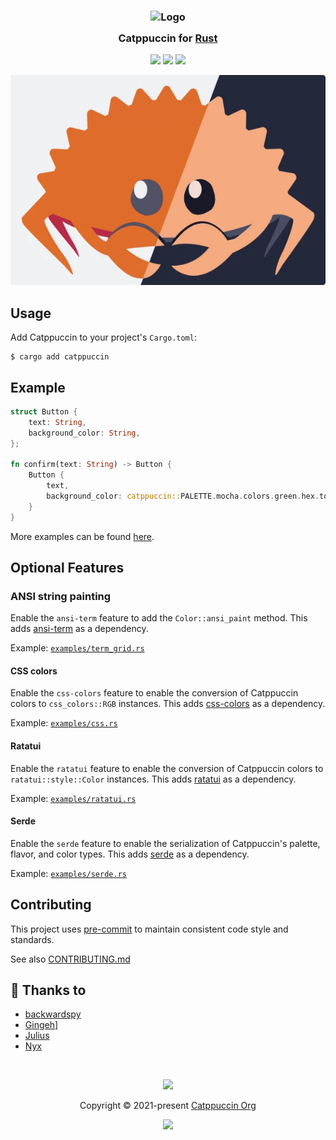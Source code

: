 <h3 align="center">
	<img src="https://raw.githubusercontent.com/catppuccin/catppuccin/main/assets/logos/exports/1544x1544_circle.png" width="100" alt="Logo"/><br/>
	<img src="https://raw.githubusercontent.com/catppuccin/catppuccin/main/assets/misc/transparent.png" height="30" width="0px"/>
	Catppuccin for <a href="https://www.rust-lang.org/">Rust</a>
	<img src="https://raw.githubusercontent.com/catppuccin/catppuccin/main/assets/misc/transparent.png" height="30" width="0px"/>
</h3>

<p align="center">
	<a href="https://github.com/catppuccin/rust/stargazers"><img src="https://img.shields.io/github/stars/catppuccin/rust?colorA=363a4f&colorB=b7bdf8&style=for-the-badge"></a>
	<a href="https://github.com/catppuccin/rust/issues"><img src="https://img.shields.io/github/issues/catppuccin/rust?colorA=363a4f&colorB=f5a97f&style=for-the-badge"></a>
	<a href="https://github.com/catppuccin/rust/contributors"><img src="https://img.shields.io/github/contributors/catppuccin/rust?colorA=363a4f&colorB=a6da95&style=for-the-badge"></a>
</p>

<p align="center">
	<img src="https://raw.githubusercontent.com/catppuccin/rust/main/assets/ferris.webp"/>
</p>

## Usage

Add Catppuccin to your project's `Cargo.toml`:

```console
$ cargo add catppuccin
```

## Example

```rust
struct Button {
    text: String,
    background_color: String,
};

fn confirm(text: String) -> Button {
    Button {
        text,
        background_color: catppuccin::PALETTE.mocha.colors.green.hex.to_string(),
    }
}
```

More examples can be found
[here](https://github.com/catppuccin/rust/tree/main/examples).

## Optional Features

### ANSI string painting

Enable the `ansi-term` feature to add the
`Color::ansi_paint` method.
This adds [ansi-term](https://crates.io/crates/ansi_term) as a dependency.

Example: [`examples/term_grid.rs`](https://github.com/catppuccin/rust/blob/main/examples/term_grid.rs)

#### CSS colors

Enable the `css-colors` feature to enable the conversion of Catppuccin colors to
`css_colors::RGB` instances.
This adds [css-colors](https://crates.io/crates/css-colors) as a dependency.

Example: [`examples/css.rs`](https://github.com/catppuccin/rust/blob/main/examples/css.rs)

#### Ratatui

Enable the `ratatui` feature to enable the conversion of Catppuccin colors to
`ratatui::style::Color` instances.
This adds [ratatui](https://crates.io/crates/ratatui) as a dependency.

Example: [`examples/ratatui.rs`](https://github.com/catppuccin/rust/blob/main/examples/ratatui.rs)

#### Serde

Enable the `serde` feature to enable the serialization of Catppuccin's palette,
flavor, and color types.
This adds [serde](https://crates.io/crates/serde) as a dependency.

Example: [`examples/serde.rs`](https://github.com/catppuccin/rust/blob/main/examples/serde.rs)

## Contributing

This project uses [pre-commit](https://pre-commit.com/) to maintain consistent code style and standards.

See also [CONTRIBUTING.md](https://github.com/catppuccin/catppuccin/blob/main/CONTRIBUTING.md)

## 💝 Thanks to

- [backwardspy](https://github.com/backwardspy)
- [Gingeh](https://github.com/Gingeh)]
- [Julius](https://github.com/juliuskreutz)
- [Nyx](https://github.com/nyxkrage)

&nbsp;

<p align="center">
	<img src="https://raw.githubusercontent.com/catppuccin/catppuccin/main/assets/footers/gray0_ctp_on_line.svg?sanitize=true" />
</p>

<p align="center">
	Copyright &copy; 2021-present <a href="https://github.com/catppuccin" target="_blank">Catppuccin Org</a>
</p>

<p align="center">
	<a href="https://github.com/catppuccin/catppuccin/blob/main/LICENSE"><img src="https://img.shields.io/static/v1.svg?style=for-the-badge&label=License&message=MIT&logoColor=d9e0ee&colorA=363a4f&colorB=b7bdf8"/></a>
</p>
